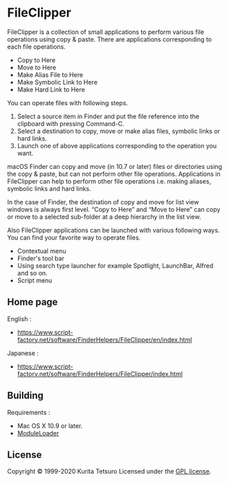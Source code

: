 FileClipper
=========
FileClipper is a collection of small applications to perform various file operations using copy & paste.
There are applications corresponding to each file operations.

* Copy to Here
* Move to Here
* Make Alias File to Here
* Make Symbolic Link to Here
* Make Hard Link to Here

You can operate files with following steps.

1. Select a source item in Finder and put the file reference into the clipboard with pressing Command-C.
2. Select a destination to copy, move or make alias files, symbolic links or hard links.
3. Launch one of above applications corresponding to the operation you want.

macOS Finder can copy and move (in 10.7 or later) files or directories using the copy & paste, but can not perform other file operations. 
Applications in FileClipper can help to perform other file operations i.e. making aliases, symbolic links and hard links.

In the case of Finder, the destination of copy and move for list view windows is always first level. 
“Copy to Here” and “Move to Here” can copy or move to a selected sub-folder at a deep hierarchy in the list view.

Also FileClipper applications can be launched with various following ways. 
You can find your favorite way to operate files.

* Contextual menu
* Finder's tool bar
* Using search type launcher for example Spotlight, LaunchBar, Alfred and so on.
* Script menu

## Home page
English :
* https://www.script-factory.net/software/FinderHelpers/FileClipper/en/index.html

Japanese :
* https://www.script-factory.net/software/FinderHelpers/FileClipper/index.html

## Building
Requirements :
* Mac OS X 10.9 or later.
* [ModuleLoader]

[ModuleLoader]: https://www.script-factory.net/XModules/ModuleLoader/en/index.html

## License

Copyright &copy; 1999-2020 Kurita Tetsuro
Licensed under the [GPL license][GPL].
 
[GPL]: http://www.gnu.org/licenses/gpl.html

